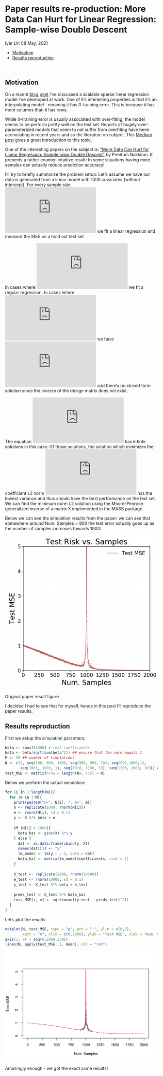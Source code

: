 Paper results re-production: More Data Can Hurt for Linear Regression:
Sample-wise Double Descent
================
Iyar Lin
08 May, 2021

-   [Motivation](#motivation)
-   [Results reproduction](#results-reproduction)

<br>

## Motivation

On a recent [blog
post](https://iyarlin.github.io/2021/03/09/sparse_matrix_representation_for_ml_in_scale/)
I’ve discussed a scalable sparse linear regression model I’ve developed
at work. One of it’s interesting properties is that it’s an
interpolating model - meaning it has 0-training error. This is because
it has more columns than it has rows.

While 0-training error is usually associated with over-fiting, the model
seems to be perform pretty well on the test set. Reports of hugely
over-parameterized models that seem to not suffer from overfiting have
been accmulating in recent years and so the literature on subject. This
[Medium
post](https://towardsdatascience.com/something-every-data-scientist-should-know-but-probably-doesnt-the-bias-variance-trade-off-25d97a17329d)
gives a great introduction to this topic.

One of the interesting papers on the subject is: [“More Data Can Hurt
for Linear Regression: Sample-wise Double
Descent”](https://arxiv.org/pdf/1912.07242.pdf) by Preetum Nakkiran. It
presents a rather counter-intuitive result: In some situations having
more samples can actually reduce prediction accuracy!

I’ll try to briefly summarize the problem setup: Let’s assume we have
our data is generated from a linear model with 1000 covariates (without
intercept). For every sample size
![n](https://latex.codecogs.com/png.latex?n "n") we fit a linear
regression and measure the MSE on a hold out test set.

In cases where
![n \\geq 1000](https://latex.codecogs.com/png.latex?n%20%5Cgeq%201000 "n \geq 1000")
we fit a regular regression. In cases where
![n&lt;1000](https://latex.codecogs.com/png.latex?n%3C1000 "n<1000") we
have ![p&gt;n](https://latex.codecogs.com/png.latex?p%3En "p>n") and
there’s no closed form solution since the inverse of the design matrix
does not exist.

The equation
![Y=X\\beta](https://latex.codecogs.com/png.latex?Y%3DX%5Cbeta "Y=X\beta")
has infinte solutions in this case. Of those solutions, the solution
which minimizes the coefficient L2 norm
![\|\|\\beta\|\|\_2^2](https://latex.codecogs.com/png.latex?%7C%7C%5Cbeta%7C%7C_2%5E2 "||\beta||_2^2")
has the lowest variance and thus should have the best performance on the
test set. We can find the minimum norm L2 solution using the
Moore-Penrose generalized inverse of a matrix X implemented in the MASS
package.

Below we can see the simulation results from the paper: we can see that
somewhere around Num. Samples = 900 the test error actually goes up as
the number of samples increases towards 1000:

<div class="figure">

<img src="original_paper_plot.png" alt="Original paper result figure" width="714" />
<p class="caption">
Original paper result figure
</p>

</div>

I decided I had to see that for myself, hence in this post I’ll
reproduce the paper results.

## Results reproduction

First we setup the simulation paramters:

``` r
beta <- runif(1000) # real coefficients
beta <- beta/sqrt(sum(beta^2)) ## ensure that the norm equals 1
M <- 50 ## number of simulations
N <- c(2, seq(100, 800, 100), seq(900, 990, 10), seq(991,1000,1), 
       seq(1001, 1009, 1), seq(1010, 1100, 10), seq(1200, 2000, 100)) ## number of observations
test_MSE <- matrix(nrow = length(N), ncol = M)
```

Below we perform the actual simulation:

``` r
for (i in 1:length(N)){
  for (m in 1:M){
    print(paste0("n=", N[i], ", m=", m))
    X <- replicate(1000, rnorm(N[i]))
    e <- rnorm(N[i], sd = 0.1)
    y <- X %*% beta + e
    
    if (N[i] < 1000){
      beta_hat <- ginv(X) %*% y
    } else {
      dat <- as.data.frame(cbind(y, X))
      names(dat)[1] <- "y"
      lm_model <- lm(y ~ .-1, data = dat)
      beta_hat <- matrix(lm_model$coefficients, ncol = 1)
    }
    
    X_test <- replicate(1000, rnorm(10000))
    e_test <- rnorm(10000, sd = 0.1)
    y_test <- X_test %*% beta + e_test
    
    preds_test <- X_test %*% beta_hat
    test_MSE[i, m] <- sqrt(mean((y_test - preds_test)^2))
  }
}
```

Let’s plot the results:

``` r
matplot(N, test_MSE, type = "p", pch = ".", ylim = c(0,5), 
        xaxt = "n", xlim = c(0,2000), ylab = "Test MSE", xlab = "Num. Samples")
axis(1, at = seq(0,2000,250))
lines(N, apply(test_MSE, 1, mean), col = "red")
```

![](README_files/figure-gfm/unnamed-chunk-5-1.png)<!-- -->

Amazingly enough - we got the exact same results!
